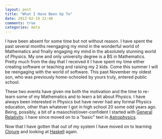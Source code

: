 ```yaml
---
layout: post
title: "What I Have Been Up To"
date: 2012-02-19 22:40
comments: true
categories: meta
---
```


I have been absent for some time but not without reason. I have spent the past several months reengaging my mind in the wonderful world of Mathematics and finally engaging my mind in the absolutely stunning world of Physics. My one and only university degree is a BS in Mathematics. Pretty much from the day that I received it I have spent my time either creating software or teaching and raising my 2 kids. Come this summer I will be reengaging with the world of software. This past November my oldest son, who was previously home-schooled by yours truly, entered public school. 

These two events have given me both the motivation and the time to re-learn some of my Mathematics and to learn a bit about Physics. I have always been interested in Physics but have never had any formal Physics education, other than whatever I got in high school 20 some odd years ago. Being, possibly, a bit of a masochist/over-confident I started with [General Relativity](http://www.amazon.com/gp/product/0521887054/ref=as_li_ss_tl?ie=UTF8&tag=nothoo-20&linkCode=as2&camp=1789&creative=390957&creativeASIN=0521887054). I have since moved on to a "basic" text in [Astrophysics](http://www.amazon.com/gp/product/0805304029/ref=as_li_ss_tl?ie=UTF8&tag=nothoo-20&linkCode=as2&camp=1789&creative=390957&creativeASIN=0805304029).

Now that I have gotten that out of my system I have moved on to learning [Clojure](http://clojure.org/) and looking at [Haskell](http://www.haskell.org/haskellwiki/Haskell) again.
